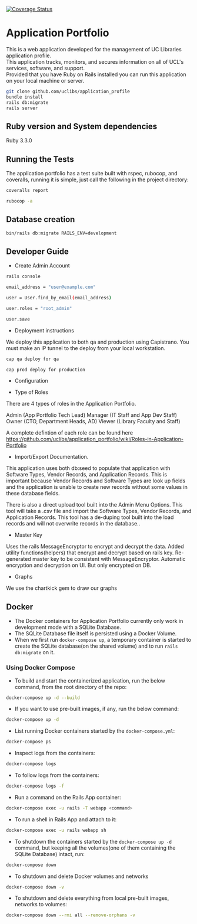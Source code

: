 [![Coverage Status](https://coveralls.io/repos/github/uclibs/application_portfolio/badge.svg?branch=qa)](https://coveralls.io/github/uclibs/application_portfolio?branch=qa)

# Application Portfolio

This is a web application developed for the management of UC Libraries application profile.  
This application tracks, monitors, and secures information on all of UCL's services, software, and support.  
Provided that you have Ruby on Rails installed you can run this application on your local machine or server.

```bash
git clone github.com/uclibs/application_profile
bundle install
rails db:migrate
rails server
```

## Ruby version and System dependencies

Ruby 3.3.0

## Running the Tests
The application portfolio has a test suite built with rspec, rubocop, and coveralls, running it is simple, just call the following in the project directory:

```bash
coveralls report
```

```bash
rubocop -a
```

## Database creation

```bash
bin/rails db:migrate RAILS_ENV=development
```

## Developer Guide

* Create Admin Account
```bash
rails console

email_address = "user@example.com"

user = User.find_by_email(email_address)

user.roles = "root_admin"

user.save

```
* Deployment instructions

We deploy this application to both qa and production using Capistrano.  You must make an IP tunnel to the deploy from your local workstation.

```bash
cap qa deploy for qa

cap prod deploy for production
```

* Configuration

* Type of Roles

There are 4 types of roles in the Application Portfolio.

Admin (App Portfolio Tech Lead)
Manager (IT Staff and App Dev Staff)
Owner (CTO, Department Heads, AD)
Viewer (Library Faculty and Staff)

A complete defintion of each role can be found here https://github.com/uclibs/application_portfolio/wiki/Roles-in-Application-Portfolio

* Import/Export Documentation.

This application uses both db:seed to populate that application with Software Types, Vendor Records, and Application Records.  This is important because Vendor Records and Software Types are look up fields and the application is unable to create new records without some values in these database fields.

There is also a direct upload tool built into the Admin Menu Options.  This tool will take a .csv file and import the Software Types, Vendor Records, and Application Records.  This tool has a de-duping tool built into the load records and will not overwrite records in the database..

* Master Key

Uses the rails MessageEncryptor to encrypt and decrypt the data.
Added utility functions(helpers) that encrypt and decrypt based on rails key.
Re-generated master key to be consistent with MessageEncryptor.
Automatic encryption and decryption on UI. But only encrypted on DB.

* Graphs

We use the chartkick gem to draw our graphs


## Docker
* The Docker containers for Application Portfolio currently only work in development mode with a SQLite Database.
* The SQLite Database file itself is persisted using a Docker Volume.
* When we first run `docker-compose up`, a temporary container is started to create the SQLite database(on the shared volume) and to run `rails db:migrate` on it.
  
### Using Docker Compose
* To build and start the containerized application, run the below command, from the root directory of the repo:
```bash
docker-compose up -d --build
```
* If you want to use pre-built images, if any, run the below command:
```bash
docker-compose up -d
```
* List running Docker containers started by the `docker-compose.yml`:
```bash
docker-compose ps
```
* Inspect logs from the containers:
```bash
docker-compose logs
```
* To follow logs from the containers:
```bash
docker-compose logs -f
```  
* Run a command on the Rails App container:
```bash
docker-compose exec -u rails -T webapp <command>
```
* To run a shell in Rails App and attach to it:
```bash
docker-compose exec -u rails webapp sh
```
* To shutdown the containers started by the `docker-compose up -d` command, but keeping all the volumes(one of them containing the SQLite Database) intact, run:
```bash
docker-compose down
```
* To shutdown and delete Docker volumes and networks
```bash
docker-compose down -v
```
* To shutdown and delete everything from local pre-built images, networks to volumes:
```bash
docker-compose down --rmi all --remove-orphans -v 
```

